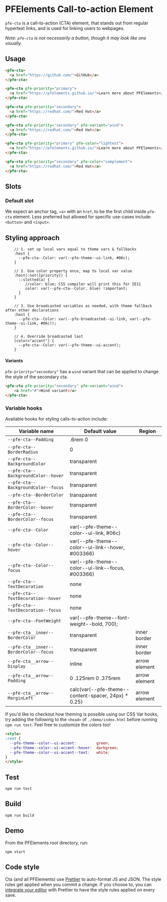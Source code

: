 # PFElements Call-to-action Element

`pfe-cta` is a call-to-action (CTA) element, that stands out from regular hypertext links, and is used for linking users to webpages.

_Note: `pfe-cta` is not necessarily a button, though it may look like one visually._

## Usage
```html
<pfe-cta>
  <a href="https://github.com/">GitHub</a>
</pfe-cta>

<pfe-cta pfe-priority="primary">
  <a href="https://pfelements.github.io/">Learn more about PFElements</a>
</pfe-cta>

<pfe-cta pfe-priority="secondary">
  <a href="https://redhat.com/">Red Hat</a>
</pfe-cta>

<pfe-cta pfe-priority="secondary" pfe-variant="wind">
  <a href="https://redhat.com/">Red Hat</a>
</pfe-cta>

<pfe-cta pfe-priority="primary" pfe-color="lightest">
  <a href="https://pfelements.github.io/">Learn more about PFElements</a>
</pfe-cta>

<pfe-cta pfe-priority="secondary" pfe-color="complement">
  <a href="https://redhat.com/">Red Hat</a>
</pfe-cta>
```

## Slots

### Default slot

We expect an anchor tag, `<a>` with an `href`, to be the first child inside `pfe-cta` element. Less preferred but allowed for specific use-cases include: `<button>` and `<input>`.

## Styling approach

```
    // 1. set up local vars equal to theme vars & fallbacks
    :host {
      --pfe-cta--Color: var(--pfe-theme--ui-link, #06c);
    }

    // 2. Use color property once, map to local var value
    :host(:not([priority]) {
      ::slotted(a) {
         //color: blue; CSS compiler will print this for IE11
         color: var(--pfe-cta--Color, blue) !important;
      }
    }

    // 3. Use broadcasted variables as needed, with theme fallback after other declarations
    :host {
      --pfe-cta--Color: var(--pfe-broadcasted--ui-link, var(--pfe-theme--ui-link, #06c));
    }

    // 4. Override broadcasted last
    [color="accent"] {
      --pfe-cta--Color: var(--pfe-theme--ui-accent);
    }
```

#### Variants

`pfe-priority="secondary"` has a `wind` variant that can be applied to change the style of the secondary cta.

```html
<pfe-cta pfe-priority="secondary" pfe-variant="wind">
    <a href="#">Wind variant</a>
</pfe-cta>
```


### Variable hooks

Available hooks for styling calls-to-action include:

| Variable name | Default value | Region |
| --- | --- | --- |
| `--pfe-cta--Padding` | .6rem 0 |
| `--pfe-cta--BorderRadius` | 0 |
| `--pfe-cta--BackgroundColor` | transparent |
| `--pfe-cta--BackgroundColor--hover` | transparent |
| `--pfe-cta--BackgroundColor--focus` | transparent |
| `--pfe-cta--BorderColor` | transparent |
| `--pfe-cta--BorderColor--hover` | transparent |
| `--pfe-cta--BorderColor--focus` | transparent |
| `--pfe-cta--Color` | var(--pfe-theme--color--ui-link, #06c) |
| `--pfe-cta--Color--hover` | var(--pfe-theme--color--ui-link--hover, #003366) |
| `--pfe-cta--Color--focus` | var(--pfe-theme--color--ui-link--focus, #003366) |
| `--pfe-cta--TextDecoration` | none |
| `--pfe-cta--TextDecoration--hover` | none |
| `--pfe-cta--TextDecoration--focus` | none |
| `--pfe-cta--FontWeight` | var(--pfe-theme--font-weight--bold, 700); |
| `--pfe-cta__inner--BorderColor` | transparent | inner border |
| `--pfe-cta__inner--BorderColor--focus` | transparent | inner border |
| `--pfe-cta__arrow--Display` | inline | arrow element |
| `--pfe-cta__arrow--Padding` | 0 .125rem 0 .375rem | arrow element |
| `--pfe-cta__arrow--MarginLeft` | calc(var(--pfe-theme--content-spacer, 24px) * 0.25) | arrow element |

If you'd like to checkout how theming is possible using our CSS Var hooks, try adding the following to the `<head>` of `./demo/index.html` before running `npm run test`. Feel free to customize the colors too!

```html
<style>
:root {
  --pfe-theme--color--ui-accent:         green;
  --pfe-theme--color--ui-accent--hover:  darkgreen;
  --pfe-theme--color--ui-accent--text:   white;
}
</style>
```

## Test

    npm run test

## Build

    npm run build

## Demo

From the PFElements root directory, run:

    npm start

## Code style

Cta (and all PFElements) use [Prettier][prettier] to auto-format JS and JSON. The style rules get applied when you commit a change. If you choose to, you can [integrate your editor][prettier-ed] with Prettier to have the style rules applied on every save.

[prettier]: https://github.com/prettier/prettier/
[prettier-ed]: https://prettier.io/docs/en/editors.html
[web-component-tester]: https://github.com/Polymer/web-component-tester
